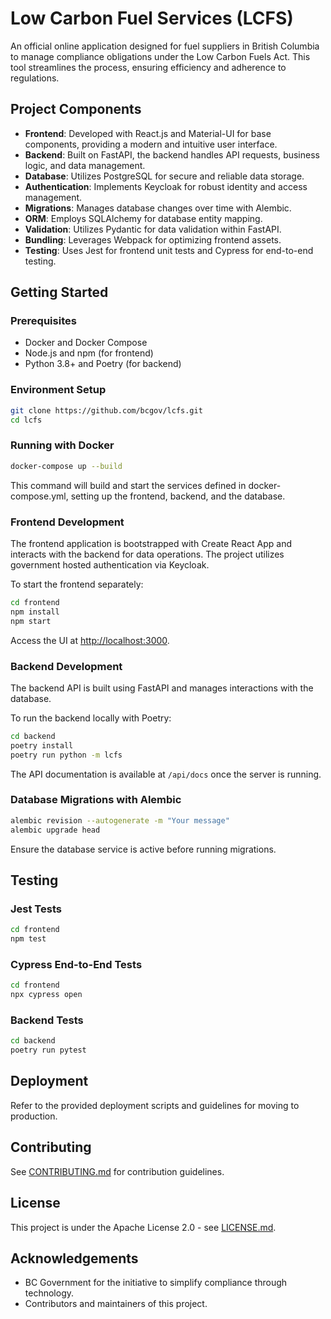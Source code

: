 # Low Carbon Fuel Services (LCFS)

An official online application designed for fuel suppliers in British Columbia to manage compliance obligations under the Low Carbon Fuels Act. This tool streamlines the process, ensuring efficiency and adherence to regulations.

## Project Components

- **Frontend**: Developed with React.js and Material-UI for base components, providing a modern and intuitive user interface.
- **Backend**: Built on FastAPI, the backend handles API requests, business logic, and data management.
- **Database**: Utilizes PostgreSQL for secure and reliable data storage.
- **Authentication**: Implements Keycloak for robust identity and access management.
- **Migrations**: Manages database changes over time with Alembic.
- **ORM**: Employs SQLAlchemy for database entity mapping.
- **Validation**: Utilizes Pydantic for data validation within FastAPI.
- **Bundling**: Leverages Webpack for optimizing frontend assets.
- **Testing**: Uses Jest for frontend unit tests and Cypress for end-to-end testing.

## Getting Started

### Prerequisites

- Docker and Docker Compose
- Node.js and npm (for frontend)
- Python 3.8+ and Poetry (for backend)

### Environment Setup

```bash
git clone https://github.com/bcgov/lcfs.git
cd lcfs
```

### Running with Docker

```bash
docker-compose up --build
```

This command will build and start the services defined in docker-compose.yml, setting up the frontend, backend, and the database.

### Frontend Development

The frontend application is bootstrapped with Create React App and interacts with the backend for data operations. 
The project utilizes government hosted authentication via Keycloak.

To start the frontend separately:

```bash
cd frontend
npm install
npm start
```

Access the UI at [http://localhost:3000](http://localhost:3000).

### Backend Development

The backend API is built using FastAPI and manages interactions with the database.

To run the backend locally with Poetry:

```bash
cd backend
poetry install
poetry run python -m lcfs
```

The API documentation is available at `/api/docs` once the server is running.

### Database Migrations with Alembic

```bash
alembic revision --autogenerate -m "Your message"
alembic upgrade head
```

Ensure the database service is active before running migrations.

## Testing

### Jest Tests

```bash
cd frontend
npm test
```

### Cypress End-to-End Tests

```bash
cd frontend
npx cypress open
```

### Backend Tests

```bash
cd backend
poetry run pytest
```

## Deployment

Refer to the provided deployment scripts and guidelines for moving to production.

## Contributing

See [CONTRIBUTING.md](CONTRIBUTING.md) for contribution guidelines.

## License

This project is under the Apache License 2.0 - see [LICENSE.md](LICENSE.md).

## Acknowledgements

- BC Government for the initiative to simplify compliance through technology.
- Contributors and maintainers of this project.
